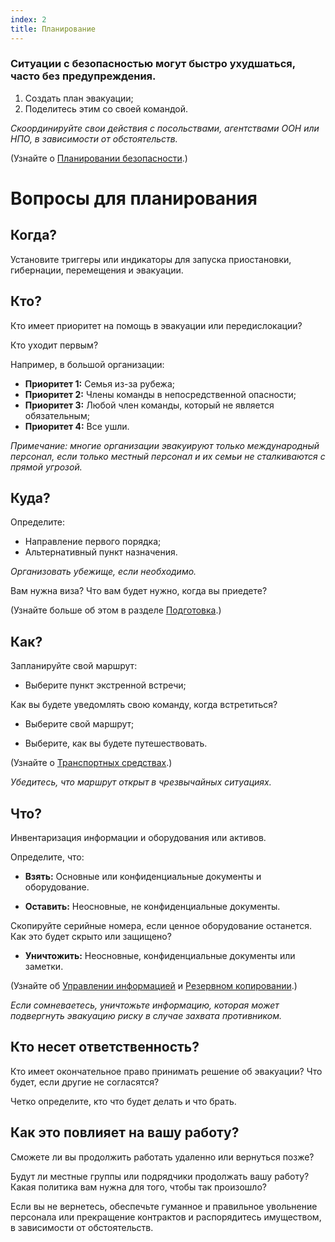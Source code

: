 ```yaml
---
index: 2
title: Планирование
---
```

### Ситуации с безопасностью могут быстро ухудшаться, часто без предупреждения.

1.  Создать план эвакуации;
2.  Поделитесь этим со своей командой.

_Скоординируйте свои действия с посольствами, агентствами ООН или НПО, в зависимости от обстоятельств._

(Узнайте о [Планировании безопасности](umbrella://assess-your-risk/security-planning).)

# Вопросы для планирования

## Когда?

Установите триггеры или индикаторы для запуска приостановки, гибернации, перемещения и эвакуации.

## Кто?

Кто имеет приоритет на помощь в эвакуации или передислокации?

Кто уходит первым?

Например, в большой организации:

*   **Приоритет 1:** Семья из-за рубежа;
*   **Приоритет 2:** Члены команды в непосредственной опасности;
*   **Приоритет 3:** Любой член команды, который не является обязательным;
*   **Приоритет 4:** Все ушли.

*Примечание: многие организации эвакуируют только международный персонал, если только местный персонал и их семьи не сталкиваются с прямой угрозой.*

## Куда?

Определите:

*   Направление первого порядка;
*   Альтернативный пункт назначения.

_Организовать убежище, если необходимо._

Вам нужна виза? Что вам будет нужно, когда вы приедете?

(Узнайте больше об этом в разделе [Подготовка](umbrella://travel/preparation).)

## Как?

Запланируйте свой маршрут:

*   Выберите пункт экстренной встречи;

Как вы будете уведомлять свою команду, когда встретиться?

*   Выберите свой маршрут;

*   Выберите, как вы будете путешествовать.

(Узнайте о [Транспортных средствах](umbrella://travel/vehicles).)

_Убедитесь, что маршрут открыт в чрезвычайных ситуациях._

## Что?

Инвентаризация информации и оборудования или активов.

Определите, что:

*   **Взять:** Основные или конфиденциальные документы и оборудование.

*   **Оставить:** Неосновные, не конфиденциальные документы.

Скопируйте серийные номера, если ценное оборудование останется. Как это будет скрыто или защищено?

*   **Уничтожить:** Неосновные, конфиденциальные документы или заметки.

(Узнайте об [Управлении информацией](umbrella://information/managing-information) и [Резервном копировании](umbrella://information/backing-up).)

_Если сомневаетесь, уничтожьте информацию, которая может подвергнуть эвакуацию риску в случае захвата противником._

## Кто несет ответственность?

Кто имеет окончательное право принимать решение об эвакуации? Что будет, если другие не согласятся?

Четко определите, кто что будет делать и что брать.

## Как это повлияет на вашу работу?

Сможете ли вы продолжить работать удаленно или вернуться позже?

Будут ли местные группы или подрядчики продолжать вашу работу? Какая политика вам нужна для того, чтобы так произошло?

Если вы не вернетесь, обеспечьте гуманное и правильное увольнение персонала или прекращение контрактов и распорядитесь имуществом, в зависимости от обстоятельств.
